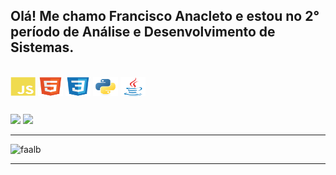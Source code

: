## Olá! Me chamo Francisco Anacleto e estou no 2° período de Análise e Desenvolvimento de Sistemas.

<div style="display: inline_block"><br>
  <img align="center" alt="Faalb-Js" height="30" width="40" src="https://raw.githubusercontent.com/devicons/devicon/master/icons/javascript/javascript-plain.svg">
  <img align="center" alt="Faalb-HTML" height="30" width="40" src="https://raw.githubusercontent.com/devicons/devicon/master/icons/html5/html5-original.svg">
  <img align="center" alt="Faalb-CSS" height="30" width="40" src="https://raw.githubusercontent.com/devicons/devicon/master/icons/css3/css3-original.svg">
  <img align="center" alt="Faalb-Python" height="30" width="40" src="https://raw.githubusercontent.com/devicons/devicon/master/icons/python/python-original.svg">
  <img align="center" alt="Faalb-Python" height="30" width="40" src="https://raw.githubusercontent.com/devicons/devicon/master/icons/java/java-original.svg">
</div>
  
##

<div> 
  <a href = "mailto:franciscoaalbuquerque30@gmail.com"><img src="https://img.shields.io/badge/-Gmail-%23333?style=for-the-badge&logo=gmail&logoColor=white" target="_blank"></a>
  <a href="https://linkedin.com/in/
franciscoaalbuquerque" target="_blank"><img src="https://img.shields.io/badge/-LinkedIn-%230077B5?style=for-the-badge&logo=linkedin&logoColor=white" target="_blank"></a> 
</div>

<hr>
<img alt="faalb" src="https://github-readme-stats.anuraghazra1.vercel.app/api?username=faalb&line_height=27&include_all_commits=true&show_icons=true&hide_border=true&theme=dark&count_private=true"/>
<hr>
